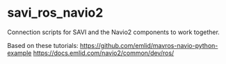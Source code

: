 # savi_ros_navio2
Connection scripts for SAVI and the Navio2 components to work together.

Based on these tutorials:
https://github.com/emlid/mavros-navio-python-example
https://docs.emlid.com/navio2/common/dev/ros/
